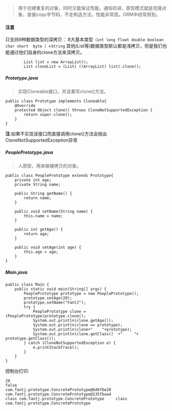>用于创建重复的对象，同时又能保证性能。通俗的讲，原型模式就是克隆对象，直接copy字节码，不走构造方法，性能非常高。ORM中经常用到。


#### 注意
只支持9种数据类型的深拷贝： 8大基本类型`（int long float double boolean char short  byte ）`+`String`
其他(List等)数据类型默认都是浅拷贝，但是我们也能通过他们自身的clone方法来深拷贝。
```
        List list = new ArrayList();
        List cloneList = (List) ((ArrayList) list).clone();
```

##### Prototype.java
>实现Cloneable接口，并且重写clone()方法。
```
public class Prototype implements Cloneable{
    @Override
    protected Object clone() throws CloneNotSupportedException {
        return super.clone();
    }
}
```
**注**:如果不实现该接口而直接调用clone()方法会抛出CloneNotSupportedException异常


##### PeoplePrototype.java
>人原型，用来做被拷贝的对象。
```
public class PeoplePrototype extends Prototype{
    private int age;
    private String name;

    public String getName() {
        return name;
    }

    public void setName(String name) {
        this.name = name;
    }

    public int getAge() {
        return age;
    }

    public void setAge(int age) {
        this.age = age;
    }
}
```

##### Main.java
```
public class Main {
    public static void main(String[] args) {
        PeoplePrototype prototype = new PeoplePrototype();
        prototype.setAge(20);
        prototype.setName("FantJ");
        try {
            PeoplePrototype clone = (PeoplePrototype)prototype.clone();
            System.out.println(clone.getAge());
            System.out.println(clone == prototype);
            System.out.println(clone+"    "+prototype);
            System.out.println(clone.getClass()  +"     "+ prototype.getClass());
        } catch (CloneNotSupportedException e) {
            e.printStackTrace();
        }
    }
}
```

控制台打印:
```
20
false
com.fantj.prototype.ConcretePrototype@6d6f6e28    com.fantj.prototype.ConcretePrototype@135fbaa4
class com.fantj.prototype.ConcretePrototype     class com.fantj.prototype.ConcretePrototype
```